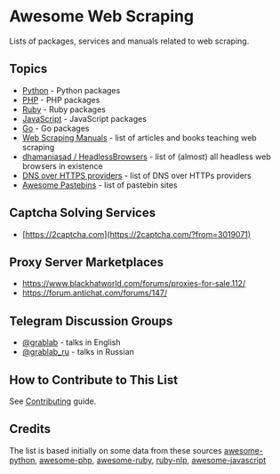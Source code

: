 # Awesome Web Scraping

Lists of packages, services and manuals related to web scraping.

## Topics

* [Python](https://github.com/lorien/web-scraping/blob/master/python.md) - Python packages
* [PHP](https://github.com/lorien/web-scraping/blob/master/php.md) - PHP packages
* [Ruby](https://github.com/lorien/web-scraping/blob/master/ruby.md) - Ruby packages
* [JavaScript](https://github.com/lorien/web-scraping/blob/master/javascript.md) - JavaScript packages
* [Go](https://github.com/lorien/web-scraping/blob/master/golang.md) - Go packages
* [Web Scraping Manuals](https://github.com/lorien/awesome-web-scraping/blob/master/manuals.md) - list of articles and books teaching web scraping
* [dhamaniasad / HeadlessBrowsers](https://github.com/dhamaniasad/HeadlessBrowsers) - list of (almost) all headless web browsers in existence
* [DNS over HTTPS providers](https://github.com/curl/curl/wiki/DNS-over-HTTPS) - list of DNS over HTTPs providers
* [Awesome Pastebins](https://github.com/lorien/awesome-pastebins) - list of pastebin sites

## Captcha Solving Services

* [https://2captcha.com](https://2captcha.com/?from=3019071)

## Proxy Server Marketplaces

* https://www.blackhatworld.com/forums/proxies-for-sale.112/
* https://forum.antichat.com/forums/147/

## Telegram Discussion Groups
* [@grablab](https://t.me/grablab) - talks in English
* [@grablab_ru](https://t.me/grablab_ru) - talks in Russian

## How to Contribute to This List

See [Contributing](https://github.com/lorien/web-scraping/blob/master/CONTRIBUTING.md) guide.

## Credits

The list is based initially on some data from these sources [awesome-python](https://github.com/vinta/awesome-python), [awesome-php](https://github.com/ziadoz/awesome-php), [awesome-ruby](https://github.com/markets/awesome-ruby), [ruby-nlp](https://github.com/diasks2/ruby-nlp), [awesome-javascript](https://github.com/sorrycc/awesome-javascript)
